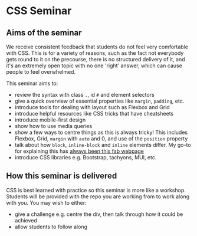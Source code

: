 # CSS Seminar

## Aims of the seminar
We receive consistent feedback that students do not feel very comfortable with CSS. This is for a variety of reasons, such as the fact not everybody gets round to it on the precourse, there is no structured delivery of it, and it's an extremely open topic with no one 'right' answer, which can cause people to feel overwhelmed.

This seminar aims to:
- review the syntax with class `.`, id `#` and element selectors
- give a quick overview of essential properties like `margin`, `padding`, etc.
- introduce tools for dealing with layout such as Flexbox and Grid
- introduce helpful resources like CSS tricks that have cheatsheets
- introduce mobile-first design 
- show how to use media queries
- show a few ways to centre things as this is always tricky! This includes Flexbox, Grid, `margin` with `auto` and 0, and use of the `position` property
- talk about how `block`, `inline-block` and `inline` elements differ. My go-to for explaining this has [always been this fab webpage](https://www.samanthaming.com/pictorials/css-inline-vs-inlineblock-vs-block/#explained-in-non-dev-terms)
- introduce CSS libraries e.g. Bootstrap, tachyons, MUI, etc.

## How this seminar is delivered
CSS is best learned with practice so this seminar is more like a workshop. Students will be provided with the repo you are working from to work along with you. You may wish to either:
- give a challenge e.g. centre the div, then talk through how it could be achieved
- allow students to follow along
